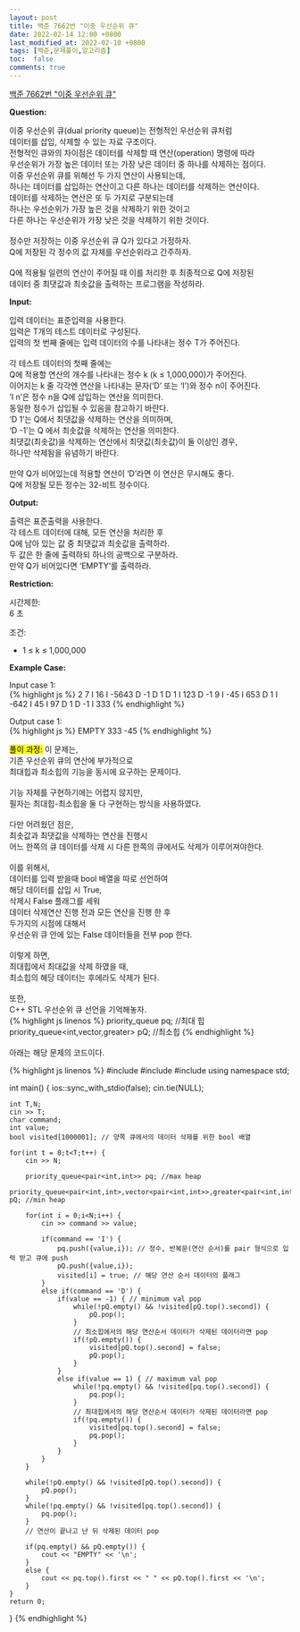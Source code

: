 ```yaml
---
layout: post
title: 백준 7662번 "이중 우선순위 큐"
date: 2022-02-14 12:00 +0800
last_modified_at: 2022-02-10 +0800
tags: [백준,문제풀이,알고리즘]
toc:  false
comments: true
---
```


[백준 7662번 "이중 우선순위 큐"](https://www.acmicpc.net/problem/7662)<br>

<strong>Question:</strong>  

이중 우선순위 큐(dual priority queue)는 전형적인 우선순위 큐처럼 <br>
데이터를 삽입, 삭제할 수 있는 자료 구조이다. <br>
전형적인 큐와의 차이점은 데이터를 삭제할 때 연산(operation) 명령에 따라 <br>
우선순위가 가장 높은 데이터 또는 가장 낮은 데이터 중 하나를 삭제하는 점이다. <br>
이중 우선순위 큐를 위해선 두 가지 연산이 사용되는데, <br>
하나는 데이터를 삽입하는 연산이고 다른 하나는 데이터를 삭제하는 연산이다. <br>
데이터를 삭제하는 연산은 또 두 가지로 구분되는데 <br>
하나는 우선순위가 가장 높은 것을 삭제하기 위한 것이고 <br>
다른 하나는 우선순위가 가장 낮은 것을 삭제하기 위한 것이다. <br>
<br>
정수만 저장하는 이중 우선순위 큐 Q가 있다고 가정하자. <br>
Q에 저장된 각 정수의 값 자체를 우선순위라고 간주하자. <br>
<br>
Q에 적용될 일련의 연산이 주어질 때 이를 처리한 후 최종적으로 Q에 저장된 <br>
데이터 중 최댓값과 최솟값을 출력하는 프로그램을 작성하라. <br>

<strong>Input:</strong>  

입력 데이터는 표준입력을 사용한다. <br>
입력은 T개의 테스트 데이터로 구성된다. <br>
입력의 첫 번째 줄에는 입력 데이터의 수를 나타내는 정수 T가 주어진다. <br>
<br>
각 테스트 데이터의 첫째 줄에는 <br>
Q에 적용할 연산의 개수를 나타내는 정수 k (k ≤ 1,000,000)가 주어진다. <br>
이어지는 k 줄 각각엔 연산을 나타내는 문자(‘D’ 또는 ‘I’)와 정수 n이 주어진다. <br>
‘I n’은 정수 n을 Q에 삽입하는 연산을 의미한다. <br>
동일한 정수가 삽입될 수 있음을 참고하기 바란다. <br>
‘D 1’는 Q에서 최댓값을 삭제하는 연산을 의미하며, <br>
‘D -1’는 Q 에서 최솟값을 삭제하는 연산을 의미한다. <br>
최댓값(최솟값)을 삭제하는 연산에서 최댓값(최솟값)이 둘 이상인 경우, <br>
하나만 삭제됨을 유념하기 바란다.<br>
<br>
만약 Q가 비어있는데 적용할 연산이 ‘D’라면 이 연산은 무시해도 좋다. <br>
Q에 저장될 모든 정수는 32-비트 정수이다. <br>

<strong>Output:</strong>  

출력은 표준출력을 사용한다. <br>
각 테스트 데이터에 대해, 모든 연산을 처리한 후 <br>
Q에 남아 있는 값 중 최댓값과 최솟값을 출력하라. <br>
두 값은 한 줄에 출력하되 하나의 공백으로 구분하라. <br>
만약 Q가 비어있다면 ‘EMPTY’를 출력하라. <br>


<strong>Restriction:</strong>  


시간제한:<br>
6 초 <br>

조건: <br>
<ul>
<li>
1 ≤ k ≤ 1,000,000 
</li>
</ul>

<strong>Example Case:</strong>   

Input case 1: <br>
{% highlight js %}
2
7
I 16
I -5643
D -1
D 1
D 1
I 123
D -1
9
I -45
I 653
D 1
I -642
I 45
I 97
D 1
D -1
I 333
{% endhighlight %}

Output case 1: <br>
{% highlight js %}
EMPTY
333 -45
{% endhighlight %}  


<mark>풀이 과정:</mark>
이 문제는, <br>
기존 우선순위 큐의 연산에 부가적으로 <br>
최대힙과 최소힙의 기능을 동시에 요구하는 문제이다. <br>
<br>
기능 자체를 구현하기에는 어렵지 않지만,  <br>
필자는 최대힙-최소힙을 둘 다 구현하는 방식을 사용하였다.<br>
<br>
다만 어려웠던 점은, <br>
최솟값과 최댓값을 삭제하는 연산을 진행시 <br>
어느 한쪽의 큐 데이터를 삭제 시 다른 한쪽의 큐에서도 삭제가 이루어져야한다.<br>
<br>
이를 위해서,  <br>
데이터를 입력 받을때 bool 배열을 따로 선언하여<br>
해당 데이터를 삽입 시 True,<br>
삭제시 False 플래그를 세워<br>
데이터 삭제연산 진행 전과 모든 연산을 진행 한 후 <br>
두가지의 시점에 대해서 <br>
우선순위 큐 안에 있는 False 데이터들을 전부 pop 한다.<br>
<br>
이렇게 하면,<br>
최대힙에서 최대값을 삭제 하였을 때,<br>
최소힙의 해당 데이터는 후에라도 삭제가 된다.<br>
<br>
또한,<br>
C++ STL 우선순위 큐 선언을 기억해놓자.<br>
{% highlight js linenos %}
priority_queue<int> pq; //최대 힙
priority_queue<int,vector<int>,greater<int>> pQ; //최소힙
{% endhighlight %}  
<br>
아래는 해당 문제의 코드이다.<br>

{% highlight js linenos %}
#include <iostream>
#include <map>
#include <queue>
using namespace std;

int main() {
    ios::sync_with_stdio(false);
    cin.tie(NULL);

    int T,N;
    cin >> T;
    char command;
    int value;
    bool visited[1000001]; // 양쪽 큐에서의 데이터 삭제를 위한 bool 배열

    for(int t = 0;t<T;t++) {
        cin >> N;

        priority_queue<pair<int,int>> pq; //max heap
        priority_queue<pair<int,int>,vector<pair<int,int>>,greater<pair<int,int>>> pQ; //min heap

        for(int i = 0;i<N;i++) {
            cin >> command >> value;

            if(command == 'I') {
                pq.push({value,i}); // 정수, 반복문(연산 순서)를 pair 형식으로 입력 받고 큐에 push
                pQ.push({value,i});
                visited[i] = true; // 해당 연산 순서 데이터의 플래그
            }
            else if(command == 'D') {
                if(value == -1) { // minimum val pop
                    while(!pQ.empty() && !visited[pQ.top().second]) {
                        pQ.pop();
                    }
                    // 최소힙에서의 해당 연산순서 데이터가 삭제된 데이터라면 pop
                    if(!pQ.empty()) { 
                        visited[pQ.top().second] = false;
                        pQ.pop();
                    }
                }
                else if(value == 1) { // maximum val pop
                    while(!pq.empty() && !visited[pq.top().second]) {
                        pq.pop();
                    }
                    // 최대힙에서의 해당 연산순서 데이터가 삭제된 데이터라면 pop
                    if(!pq.empty()) {
                        visited[pq.top().second] = false;
                        pq.pop();
                    }
                }
            }
        }

        while(!pQ.empty() && !visited[pQ.top().second]) {
            pQ.pop();
        }
        while(!pq.empty() && !visited[pq.top().second]) {
            pq.pop();
        }
        // 연산이 끝나고 난 뒤 삭제된 데이터 pop

        if(pq.empty() && pQ.empty()) {
            cout << "EMPTY" << '\n';
        }
        else {
            cout << pq.top().first << " " << pQ.top().first << '\n';
        }
    }
    return 0;
}
{% endhighlight %}  